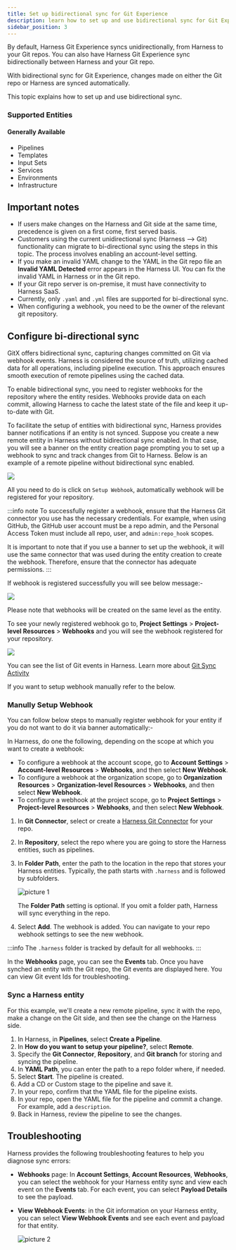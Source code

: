 ```yaml
---
title: Set up bidirectional sync for Git Experience
description: learn how to set up and use bidirectional sync for Git Experience.
sidebar_position: 3
---
```


By default, Harness Git Experience syncs unidirectionally, from Harness to your Git repos. You can also have Harness Git Experience sync bidirectionally between Harness and your Git repo.

With bidirectional sync for Git Experience, changes made on either the Git repo or Harness are synced automatically.

This topic explains how to set up and use bidirectional sync.

### Supported Entities

#### Generally Available
- Pipelines
- Templates
- Input Sets
- Services
- Environments
- Infrastructure

## Important notes

- If users make changes on the Harness and Git side at the same time, precedence is given on a first come, first served basis.
- Customers using the current unidirectional sync (Harness --> Git) functionality can migrate to bi-directional sync using the steps in this topic. The process involves enabling an account-level setting. 
- If you make an invalid YAML change to the YAML in the Git repo file an **Invalid YAML Detected** error appears in the Harness UI. You can fix the invalid YAML in Harness or in the Git repo.
- If your Git repo server is on-premise, it must have connectivity to Harness SaaS. 
- Currently, only `.yaml` and `.yml` files are supported for bi-directional sync.
- When configuring a webhook, you need to be the owner of the relevant git repository.


## Configure bi-directional sync

GitX offers bidirectional sync, capturing changes committed on Git via webhook events. Harness is considered the source of truth, utilizing cached data for all operations, including pipeline execution. This approach ensures smooth execution of remote pipelines using the cached data.

To enable bidirectional sync, you need to register webhooks for the repository where the entity resides. Webhooks provide data on each commit, allowing Harness to cache the latest state of the file and keep it up-to-date with Git.

To facilitate the setup of entities with bidirectional sync, Harness provides banner notifications if an entity is not synced. Suppose you create a new remote entity in Harness without bidirectional sync enabled. In that case, you will see a banner on the entity creation page prompting you to set up a webhook to sync and track changes from Git to Harness. Below is an example of a remote pipeline without bidirectional sync enabled.

![](./static/webhook_register_pipelinestudio.png)

All you need to do is click on `Setup Webhook`, automatically webhook will be registered for your repository.

:::info note
To successfully register a webhook, ensure that the Harness Git connector you use has the necessary credentials. For example, when using GitHub, the GitHub user account must be a repo admin, and the Personal Access Token must include all repo, user, and `admin:repo_hook` scopes.

It is important to note that if you use a banner to set up the webhook, it will use the same connector that was used during the entity creation to create the webhook. Therefore, ensure that the connector has adequate permissions.
:::

If webhook is registered successfully you will see below message:-

![](./static/success_webhook_registered.png)

Please note that webhooks will be created on the same level as the entity.

To see your newly registered webhook go to, **Project Settings** > **Project-level Resources** > **Webhooks** and you will see the webhook registered for your repository.

![](./static/webhook_register_page.png)

You can see the list of Git events in Harness. Learn more about [Git Sync Activity](./git-sync-health-page.md)

If you want to setup webhook manually refer to the below. 

### Manully Setup Webhook

You can follow below steps to manually register webhook for your entity if you do not want to do it via banner automatically:-


 In Harness, do one the following, depending on the scope at which you want to create a webhook: 

  - To configure a webhook at the account scope, go to **Account Settings** > **Account-level Resources** > **Webhooks**, and then select **New Webhook**.
  - To configure a webhook at the organization scope, go to **Organization Resources** > **Organization-level Resources** > **Webhooks**, and then select **New Webhook**.
  - To configure a webhook at the project scope, go to **Project Settings** > **Project-level Resources** > **Webhooks**, and then select **New Webhook**.

1. In **Git Connector**, select or create a [Harness Git Connector](/docs/platform/connectors/code-repositories/ref-source-repo-provider/git-hub-connector-settings-reference) for your repo.
2. In **Repository**, select the repo where you are going to store the Harness entities, such as pipelines.
3. In **Folder Path**, enter the path to the location in the repo that stores your Harness entities. Typically, the path starts with `.harness` and is followed by subfolders.
   
   ![picture 1](static/794c4a80c5fb3a9d9c3e290781ce64fa99bd788ea8106f786d1d75776dae164a.png)  

   The **Folder Path** setting is optional. If you omit a folder path, Harness will sync everything in the repo.

4. Select **Add**. The webhook is added. You can navigate to your repo webhook settings to see the new webhook.

:::info
The `.harness` folder is tracked by default for all webhooks.
:::

In the **Webhooks** page, you can see the **Events** tab. Once you have synched an entity with the Git repo, the Git events are displayed here. You can view Git event Ids for troubleshooting.

### Sync a Harness entity

For this example, we'll create a new remote pipeline, sync it with the repo, make a change on the Git side, and then see the change on the Harness side.

1. In Harness, in **Pipelines**, select **Create a Pipeline**.
2. In **How do you want to setup your pipeline?**, select **Remote**.
3. Specify the **Git Connector**, **Repository**, and **Git branch** for storing and syncing the pipeline.
4. In **YAML Path**, you can enter the path to a repo folder where, if needed.
5. Select **Start**. The pipeline is created.
6. Add a CD or Custom stage to the pipeline and save it.
7. In your repo, confirm that the YAML file for the pipeline exists.
8. In your repo, open the YAML file for the pipeline and commit a change. For example, add a `description`.
9. Back in Harness, review the pipeline to see the changes.


## Troubleshooting

Harness provides the following troubleshooting features to help you diagnose sync errors:

- **Webhooks** page: In **Account Settings**, **Account Resources**, **Webhooks**, you can select the webhook for your Harness entity sync and view each event on the **Events** tab. For each event, you can select **Payload Details** to see the payload.
- **View Webhook Events**: in the Git information on your Harness entity, you can select **View Webhook Events** and see each event and payload for that entity.
  
  ![picture 2](static/73011f2a1eb78aaef5b0cbe0fc162bdaf451ef49b934020e7e97c3bb4cb0075d.png)  


